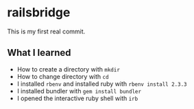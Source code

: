# railsbridge

This is my first real commit.

## What I learned
* How to create a directory with `mkdir`
* How to change directory with `cd`
* I installed `rbenv` and installed ruby with `rbenv install 2.3.3`
* I installed bundler with `gem install bundler`
* I opened the interactive ruby shell with `irb`
